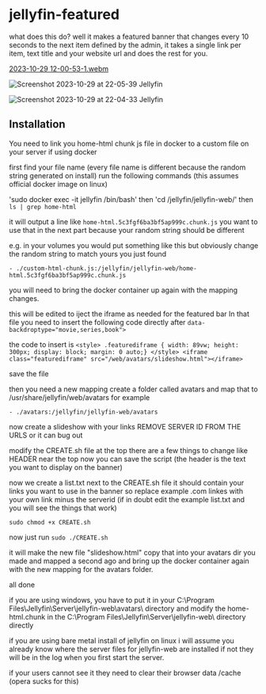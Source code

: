 # jellyfin-featured

what does this do? 
well it makes a featured banner that changes every 10 seconds to the next item defined by the admin, it takes a single link per item, text title and your website url and does the rest for you.

[2023-10-29 12-00-53-1.webm](https://github.com/BobHasNoSoul/jellyfin-featured/assets/23018412/b41b28e3-5cf4-4c3a-a702-8eab59e10358)

![Screenshot 2023-10-29 at 22-05-39 Jellyfin](https://github.com/BobHasNoSoul/jellyfin-featured/assets/23018412/6589502e-b85c-4d53-9c9e-881072401c35)

![Screenshot 2023-10-29 at 22-04-33 Jellyfin](https://github.com/BobHasNoSoul/jellyfin-featured/assets/23018412/94c112a9-4da5-4667-8f82-a304b03c0365)


## Installation

You need to link you home-html chunk js file in docker to a custom file on your server if using docker

first find your file name (every file name is different because the random string generated on install)
run the following commands (this assumes official docker image on linux)

'sudo docker exec -it jellyfin /bin/bash' then 'cd /jellyfin/jellyfin-web/' then `ls | grep home-html`

it will output a line like `home-html.5c3fgf6ba3bf5ap999c.chunk.js` you want to use that in the next part because your random string should be different

e.g. in your volumes you would put something like this but obviously change the random string to match yours you just found

`- ./custom-html-chunk.js:/jellyfin/jellyfin-web/home-html.5c3fgf6ba3bf5ap999c.chunk.js`

you will need to bring the docker container up again with the mapping changes.

this will be edited to iject the iframe as needed for the featured bar In that file you need to insert the following code directly after  `data-backdroptype="movie,series,book">` 

the code to insert is 
`<style> .featurediframe { width: 89vw; height: 300px; display: block; margin: 0 auto;} </style> <iframe class="featurediframe" src="/web/avatars/slideshow.html"></iframe> `

save the file

then you need a new mapping create a folder called avatars and map that to /usr/share/jellyfin/web/avatars for example

`- ./avatars:/jellyfin/jellyfin-web/avatars`

now create a slideshow with your links REMOVE SERVER ID FROM THE URLS or it can bug out

modify the CREATE.sh file at the top there are a few things to change like HEADER near the top now you can save the script (the header is the text you want to display on the banner)

now we create a list.txt next to the CREATE.sh file it should contain your links you want to use in the banner so replace example .com linkes with your own link minus the serverid (if in doubt edit the example list.txt and you will see the things that work)

`sudo chmod +x CREATE.sh`

now just run `sudo ./CREATE.sh`

it will make the new file "slideshow.html" copy that into your avatars dir you made and mapped a second ago and bring up the docker container again with the new mapping for the avatars folder.

all done

if you are using windows, you have to put it in your C:\Program Files\Jellyfin\Server\jellyfin-web\avatars\ directory and modify the home-html.chunk in the C:\Program Files\Jellyfin\Server\jellyfin-web\ directory directly

if you are using bare metal install of jellyfin on linux i will assume you already know where the server files for jellyfin-web are installed if not they will be in the log when you first start the server.

if your users cannot see it they need to clear their browser data /cache (opera sucks for this)
